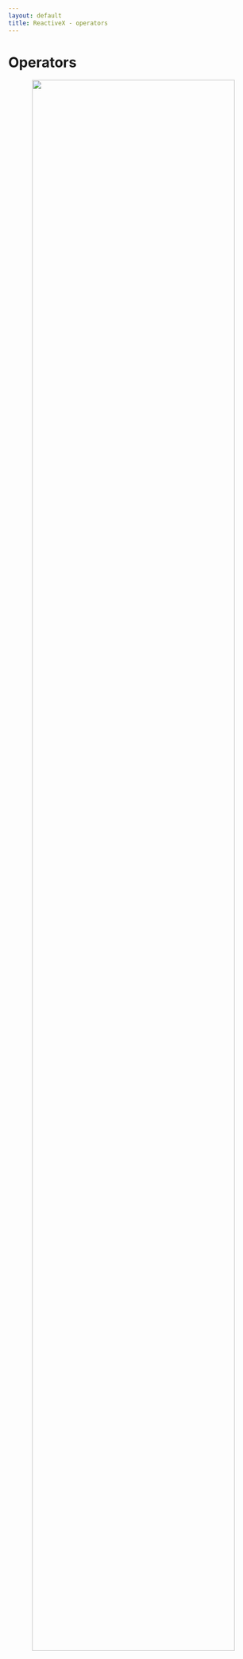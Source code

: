```yaml
---
layout: default
title: ReactiveX - operators
---
```


<div id="home">
  <h1>Operators</h1>
  <p>
    <center>
        <img src="{{ site.url }}/operators/map.png" style="width: 90%;" />
    </center>
  </p>
</div>


